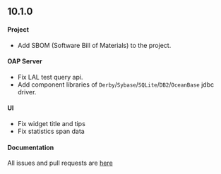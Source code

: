 ## 10.1.0

#### Project

* Add SBOM (Software Bill of Materials) to the project.

#### OAP Server

* Fix LAL test query api.
* Add component libraries of `Derby`/`Sybase`/`SQLite`/`DB2`/`OceanBase` jdbc driver.

#### UI

* Fix widget title and tips
* Fix statistics span data

#### Documentation



All issues and pull requests are [here](https://github.com/apache/skywalking/milestone/205?closed=1)

